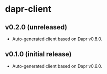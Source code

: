 # dapr-client

## v0.2.0 (unreleased)
- Auto-generated client based on Dapr v0.8.0.

## v0.1.0 (initial release)
- Auto-generated client based on Dapr v0.6.0.
